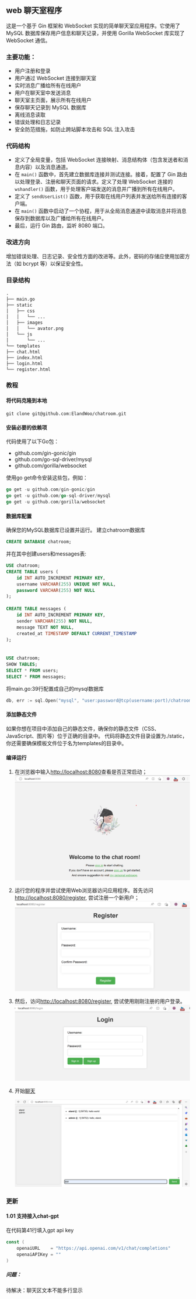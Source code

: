 ## web 聊天室程序
这是一个基于 Gin 框架和 WebSocket 实现的简单聊天室应用程序。它使用了 MySQL 数据库保存用户信息和聊天记录，并使用 Gorilla WebSocket 库实现了 WebSocket 通信。


### 主要功能：

* 用户注册和登录
* 用户通过 WebSocket 连接到聊天室
* 实时消息广播给所有在线用户
* 用户在聊天室中发送消息
* 聊天室主页面，展示所有在线用户
* 保存聊天记录到 MySQL 数据库
* 离线消息读取
* 错误处理和日志记录
* 安全防范措施，如防止跨站脚本攻击和 SQL 注入攻击
 

### 代码结构

* 定义了全局变量，包括 WebSocket 连接映射、消息结构体（包含发送者和消息内容）以及消息通道。
* 在 `main()` 函数中，首先建立数据库连接并测试连接。接着，配置了 Gin 路由以处理登录、注册和聊天页面的请求。定义了处理 WebSocket 连接的 `wshandler()` 函数，用于处理客户端发送的消息并广播到所有在线用户。
* 定义了 `sendUserList()` 函数，用于获取在线用户列表并发送给所有连接的客户端。
* 在 `main()` 函数中启动了一个协程，用于从全局消息通道中读取消息并将消息保存到数据库以及广播给所有在线用户。
* 最后，运行 Gin 路由，监听 8080 端口。


### 改进方向
增加错误处理、日志记录、安全性方面的改进等。此外，密码的存储应使用加密方法（如 bcrypt 等）以保证安全性。


### 目录结构
``` arduino
.
├── main.go
├── static
│   ├── css
│   │   └── ...
│   ├── images
│   │   └── avator.png
│   └── js
│       └── ...
└── templates
├── chat.html
├── index.html
├── login.html
└── register.html
```


### 教程
#### 将代码克隆到本地
```
git clone git@github.com:ElandWoo/chatroom.git
```

#### 安装必要的依赖项

代码使用了以下Go包：

* github.com/gin-gonic/gin
* github.com/go-sql-driver/mysql
* github.com/gorilla/websocket

使用go get命令安装这些包，例如：

``` go 
go get -u github.com/gin-gonic/gin
go get -u github.com/go-sql-driver/mysql
go get -u github.com/gorilla/websocket
```

#### 数据库配置
确保您的MySQL数据库已设置并运行。
建立chatroom数据库
``` sql
CREATE DATABASE chatroom;
```
并在其中创建users和messages表:
``` sql
USE chatroom;
CREATE TABLE users (
    id INT AUTO_INCREMENT PRIMARY KEY,
    username VARCHAR(255) UNIQUE NOT NULL,
    password VARCHAR(255) NOT NULL
);

CREATE TABLE messages (
    id INT AUTO_INCREMENT PRIMARY KEY,
    sender VARCHAR(255) NOT NULL,
    message TEXT NOT NULL,
    created_at TIMESTAMP DEFAULT CURRENT_TIMESTAMP
);


USE chatroom;
SHOW TABLES;
SELECT * FROM users;
SELECT * FROM messages;
```

将main.go:39行配置成自己的mysql数据库
``` go
db, err := sql.Open("mysql", "user:password@tcp(username:port)/chatroom")
```

#### 添加静态文件
如果你想在项目中添加自己的静态文件，确保你的静态文件（CSS、JavaScript、图片等）位于正确的目录中。
代码将静态文件目录设置为./static，你还需要确保模板文件位于名为templates的目录中。

#### 编译运行
1. 在浏览器中输入[http://localhost:8080](http://localhost:8080)查看是否正常启动；
   ![./static/images/index.png](./static/images/index.png)
2. 运行您的程序并尝试使用Web浏览器访问应用程序。首先访问[http://localhost:8080/register](http://localhost:8080/register), 尝试注册一个新用户；
   ![./static/images/register.png](./static/images/register.png)
3. 然后，访问[http://localhost:8080/register](http://localhost:8080/register), 尝试使用刚刚注册的用户登录。
   ![./static/images/login.png](./static/images/login.png)
   
4. 开始[聊天](http://localhost:8080/chat) 
   

   ![./static/images/chat.png](./static/images/chat.png)


### 更新

#### 1.01 支持接入chat-gpt

在代码第41行填入gpt api key
``` go
const (
	openaiURL    = "https://api.openai.com/v1/chat/completions"
	openaiAPIKey = ""
) 
```
##### 问题：
待解决：聊天区文本不能多行显示